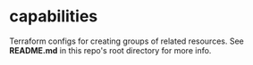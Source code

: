 # capabilities

Terraform configs for creating groups of related resources. See **README.md** in this repo's root directory for more info.
